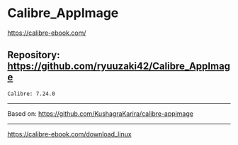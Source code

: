 
# Calibre_AppImage
https://calibre-ebook.com/

## Repository: https://github.com/ryuuzaki42/Calibre_AppImage
    Calibre: 7.24.0

---
Based on: https://github.com/KushagraKarira/calibre-appimage

---
https://calibre-ebook.com/download_linux
